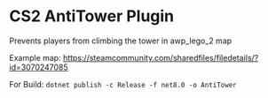 # CS2 AntiTower Plugin

Prevents players from climbing the tower in awp_lego_2 map

Example map: https://steamcommunity.com/sharedfiles/filedetails/?id=3070247085

For Build: ```dotnet publish -c Release -f net8.0 -o AntiTower```
